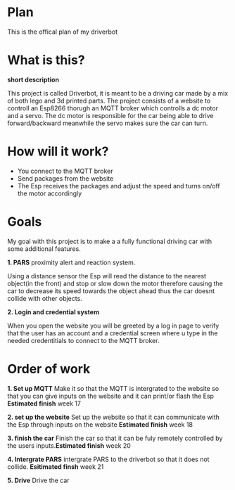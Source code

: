 # Plan
This is the offical plan of my driverbot 

# What is this?
**short description**

This project is called Driverbot, it is meant to be a driving car made by a mix of both lego and 3d printed parts. The project consists of a website to controll an Esp8266 
thorugh an MQTT broker which 
controlls a dc motor and a servo. The dc motor is responsible for the car being able to drive forward/backward meanwhile the servo makes sure the car can turn.

# How will it work?

* You connect to the MQTT broker
* Send packages from the website
* The Esp receives the packages and adjust the speed and turns on/off the motor accordingly 

# Goals 
My goal with this project is to make a a fully functional driving car with some additional features.

**1. PARS** proximity alert and reaction system.

Using a distance sensor the Esp will read the distance to the nearest object(in the front) and stop or slow down the motor therefore causing the car to decrease its speed 
towards the object ahead thus the car doesnt collide with other objects.

**2. Login and credential system**

When you open the website you will be greeted by a log in page to verify that the user has an account and a credential screen where u type in the needed credentitials to connect to the MQTT broker.


# Order of work
**1. Set up MQTT** Make it so that the MQTT is intergrated to the website so that you can give inputs on the website and it can print/or flash the Esp **Estimated finish** week 17

**2. set up the website** Set up the website so that it can communicate with the Esp through inputs on the website **Estimated finish**  week 18

**3. finish the car** Finish the car so that it can be fuly remotely controlled by the users inputs.**Estimated finish** week 20

**4. Intergrate PARS** intergrate PARS to the driverbot so that it does not collide. **Esitimated finsh** week 21

**5. Drive** Drive the car
                                                                                                                                
